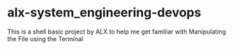 # alx-system_engineering-devops
This is a shell basic project by ALX to help me get familiar with Manipulating the File using the Terminal
